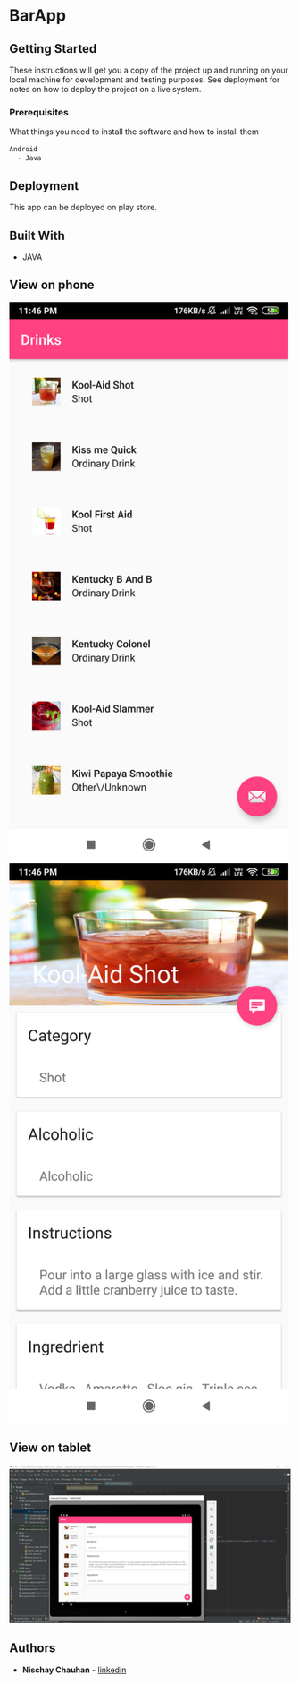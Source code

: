 # BarApp 

## Getting Started

These instructions will get you a copy of the project up and running on your local machine for development and testing purposes. See deployment for notes on how to deploy the project on a live system. 

### Prerequisites

What things you need to install the software and how to install them

```
Android
  - Java
```
## Deployment

This app can be deployed on play store. 

## Built With

* JAVA

## View on phone
<img src="https://github.com/NischayChauhan/BarApp/blob/master/phone_1.png" width="500">
<img src="https://github.com/NischayChauhan/BarApp/blob/master/phone_2.png" width="500">

## View on tablet
<img src="https://github.com/NischayChauhan/BarApp/blob/master/tab_output.png" width="1000">

## Authors

* **Nischay Chauhan** - [linkedin](https://www.linkedin.com/in/nischaychauhan/)
